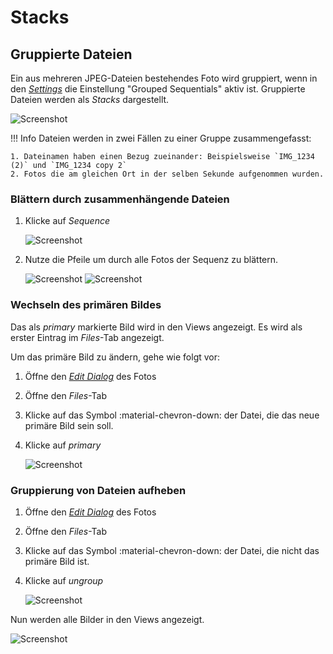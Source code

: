 # Stacks #

## Gruppierte Dateien ##

Ein aus mehreren JPEG-Dateien bestehendes Foto wird gruppiert, wenn in den [*Settings*](../settings/ui.md) die Einstellung "Grouped Sequentials" aktiv ist.
Gruppierte Dateien werden als *Stacks* dargestellt.

![Screenshot](img/stacks-1.png)

!!! Info
    Dateien werden in zwei Fällen zu einer Gruppe zusammengefasst:

    1. Dateinamen haben einen Bezug zueinander: Beispielsweise `IMG_1234 (2)` und `IMG_1234 copy 2`
    2. Fotos die am gleichen Ort in der selben Sekunde aufgenommen wurden.


### Blättern durch zusammenhängende Dateien ###

1. Klicke auf *Sequence*

    ![Screenshot](img/sequential1.png)

2. Nutze die Pfeile um durch alle Fotos der Sequenz zu blättern.

    ![Screenshot](img/sequential3.png) ![Screenshot](img/sequential4.png)


### Wechseln des primären Bildes ###
Das als *primary* markierte Bild wird in den Views angezeigt. Es wird als erster Eintrag im *Files*-Tab angezeigt.

Um das primäre Bild zu ändern, gehe wie folgt vor:

1. Öffne den [*Edit Dialog*](edit.md) des Fotos
2. Öffne den *Files*-Tab
3. Klicke auf das Symbol :material-chevron-down: der Datei, die das neue primäre Bild sein soll.
4. Klicke auf *primary*

      ![Screenshot](img/group-3.png) 


### Gruppierung von Dateien aufheben ###
1. Öffne den [*Edit Dialog*](edit.md) des Fotos
2. Öffne den *Files*-Tab
3. Klicke auf das Symbol :material-chevron-down: der Datei, die nicht das primäre Bild ist.
4. Klicke auf *ungroup*

      ![Screenshot](img/group-3.png)

Nun werden alle Bilder in den Views angezeigt.

![Screenshot](img/group-4.png)